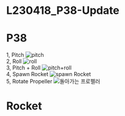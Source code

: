 # L230418_P38-Update
# P38
1, Pitch
![pitch](https://user-images.githubusercontent.com/129349158/233874993-9eae739f-ac45-4ff8-9b70-1d7265c2abc9.png)<br/>
2, Roll
![roll](https://user-images.githubusercontent.com/129349158/233875033-9036cc8f-7b5b-4f98-8db5-def505275185.png)<br/>
3, Pitch + Roll
![pitch+roll](https://user-images.githubusercontent.com/129349158/233874995-5d58f558-62af-490d-b3fe-753994d5138e.png)<br/>
4, Spawn Rocket
![spawn Rocket](https://user-images.githubusercontent.com/129349158/233875045-b5bf426c-30a9-4390-83c7-f8ca344db30d.png)<br/>
5, Rotate Propeller
![돌아가는 프로펠러](https://user-images.githubusercontent.com/129349158/233875061-384d4acb-6c85-49b0-88a8-1bf9559dd62c.png)<br/>

# Rocket

